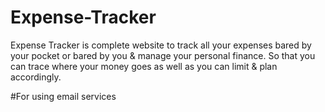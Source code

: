 # Expense-Tracker

Expense Tracker is complete website to track all your expenses bared by your pocket or bared by you & manage your personal finance. So that you can trace where your money goes as well as you can limit & plan accordingly.

#For using email services
